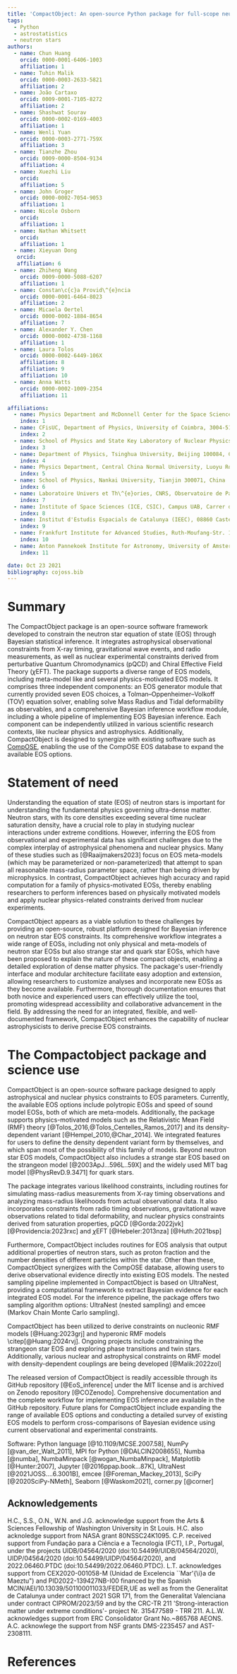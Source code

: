 ```yaml
---
title: 'CompactObject: An open-source Python package for full-scope neutron star equation of state inference'
tags:
  - Python
  - astrostatistics
  - neutron stars
authors:
  - name: Chun Huang
    orcid: 0000-0001-6406-1003
    affiliation: 1
  - name: Tuhin Malik
    orcid: 0000-0003-2633-5821
    affiliation: 2
  - name: João Cartaxo
    orcid: 0009-0001-7105-8272
    affiliation: 2
  - name: Shashwat Sourav
    orcid: 0000-0002-0169-4003
    affiliation: 1
  - name: Wenli Yuan
    orcid: 0000-0003-2771-759X
    affiliation: 3
  - name: Tianzhe Zhou
    orcid: 0009-0000-8504-9134
    affiliation: 4
  - name: Xuezhi Liu
    orcid: 
    affiliation: 5
  - name: John Groger
    orcid: 0000-0002-7054-9053
    affiliation: 1
  - name: Nicole Osborn
    orcid: 
    affiliation: 1
  - name: Nathan Whitsett
    orcid: 
    affiliation: 1
  - name: Xieyuan Dong
   orcid: 
   affiliation: 6
  - name: Zhiheng Wang
    orcid: 0009-0000-5088-6207
    affiliation: 1
  - name: Constan\c{c}a Provid\^{e}ncia
    orcid: 0000-0001-6464-8023
    affiliation: 2
  - name: Micaela Oertel
    orcid: 0000-0002-1884-8654
    affiliation: 7
  - name: Alexander Y. Chen
    orcid: 0000-0002-4738-1168
    affiliation: 1
  - name: Laura Tolos
    orcid: 0000-0002-6449-106X
    affiliation: 8
    affiliation: 9
    affiliation: 10
  - name: Anna Watts
    orcid: 0000-0002-1009-2354
    affiliation: 11

affiliations:
  - name: Physics Department and McDonnell Center for the Space Sciences, Washington University in St. Louis, MO 63130, USA
    index: 1
  - name: CFisUC, Department of Physics, University of Coimbra, 3004-516 Coimbra, Portugal
    index: 2
  - name: School of Physics and State Key Laboratory of Nuclear Physics and Technology, Peking University, Beijing 100871, China
    index: 3
  - name: Department of Physics, Tsinghua University, Beijing 100084, China
    index: 4
  - name: Physics Department, Central China Normal University, Luoyu Road, 430030, Wuhan, China
    index: 5
  - name: School of Physics, Nankai University, Tianjin 300071, China
    index: 6
  - name: Laboratoire Univers et Th\^{e}ories, CNRS, Observatoire de Paris, Universit\^{e} PSL, Universit\^{e} Paris Cit\^{e}, 5 place Jules Janssen, 92195 Meudon, France
    index: 7
  - name: Institute of Space Sciences (ICE, CSIC), Campus UAB, Carrer de Can Magrans, 08193, Barcelona, Spain
    index: 8
  - name: Institut d'Estudis Espacials de Catalunya (IEEC), 08860 Castelldefels (Barcelona), Spain
    index: 9
  - name: Frankfurt Institute for Advanced Studies, Ruth-Moufang-Str. 1, 60438 Frankfurt am Main, Germany
    index: 10
  - name: Anton Pannekoek Institute for Astronomy, University of Amsterdam, Science Park 904, 1090 GE Amsterdam, the Netherlands
    index: 11

date: Oct 23 2021
bibliography: cojoss.bib
---
```



# Summary

The CompactObject package is an open-source software framework developed to constrain the neutron star equation of state (EOS) through Bayesian statistical inference. It integrates astrophysical observational constraints from X-ray timing, gravitational wave events, and radio measurements, as well as nuclear experimental constraints derived from perturbative Quantum Chromodynamics (pQCD) and Chiral Effective Field Theory ($\chi$EFT). The package supports a diverse range of EOS models, including meta-model like and several physics-motivated EOS models. It comprises three independent components: an EOS generator module that currently provided seven EOS choices, a Tolman–Oppenheimer–Volkoff (TOV) equation solver, enabling solve Mass Radius and Tidal deformability as observables, and a comprehensive Bayesian inference workflow module, including a whole pipeline of implementing EOS Bayesian inference. Each component can be independently utilized in various scientific research contexts, like nuclear physics and astrophysics. Additionally, CompactObject is designed to synergize with existing software such as [CompOSE](https://compose.obspm.fr), enabling the use of the CompOSE EOS database to expand the available EOS options.

# Statement of need

Understanding the equation of state (EOS) of neutron stars is important for understanding the fundamental physics governing ultra-dense matter. Neutron stars, with its core densities exceeding several time nuclear saturation density, have a crucial role to play in studying nuclear interactions under extreme conditions. However, inferring the EOS from observational and experimental data has significant challenges due to the complex interplay of astrophysical phenomena and nuclear physics. Many of these studies such as [@Raaijmakers2023] focus on EOS meta-models (which may be parameterized or non-parameterized) that attempt to span all reasonable mass-radius parameter space, rather than being driven by microphysics. In contrast, CompactObject achieves high accuracy and rapid computation for a family of physics-motivated EOSs, thereby enabling researchers to perform inferences based on physically motivated models and apply nuclear physics-related constraints derived from nuclear experiments.

CompactObject appears as a viable solution to these challenges by providing an open-source, robust platform designed for Bayesian inference on neutron star EOS constraints. Its comprehensive workflow integrates a wide range of EOSs, including not only physical and meta-models of neutron star EOSs but also strange star and quark star EOSs, which have been proposed to explain the nature of these compact objects, enabling a detailed exploration of dense matter physics. The package's user-friendly interface and modular architecture facilitate easy adoption and extension, allowing researchers to customize analyses and incorporate new EOSs as they become available. Furthermore, thorough documentation ensures that both novice and experienced users can effectively utilize the tool, promoting widespread accessibility and collaborative advancement in the field. By addressing the need for an integrated, flexible, and well-documented framework, CompactObject enhances the capability of nuclear astrophysicists to derive precise EOS constraints. 


# The Compactobject package and science use

CompactObject is an open-source software package designed to apply astrophysical and nuclear physics constraints to EOS parameters. Currently, the available EOS options include polytropic EOSs and speed of sound model EOSs, both of which are meta-models. Additionally, the package supports physics-motivated models such as the Relativistic Mean Field (RMF) theory [@Tolos_2016,@Tolos_Centelles_Ramos_2017] and its density-dependent variant [@Hempel_2010,@Char_2014]. We integrated features for users to define the density dependent variant form by themselves, and which span most of the possibility of this family of models. Beyond neutron star EOS models, CompactObject also includes a strange star EOS based on the strangeon model [@2003ApJ...596L..59X] and the widely used MIT bag model [@PhysRevD.9.3471] for quark stars. 

The package integrates various likelihood constraints, including routines for simulating mass-radius measurements from X-ray timing observations and analyzing mass-radius likelihoods from actual observational data. It also incorporates constraints from radio timing observations, gravitational wave observations related to tidal deformability, and nuclear physics constraints derived from saturation properties, pQCD [@Gorda:2022jvk] [@Providencia:2023rxc]
and $\chi$EFT [@Hebeler:2013nza] [@Huth:2021bsp]

Furthermore, CompactObject includes routines for EOS analysis that output additional properties of neutron stars, such as proton fraction and the number densities of different particles within the star. Other than these, CompactObject synergizes with the CompOSE database, allowing users to derive observational evidence directly into existing EOS models. The nested sampling pipeline implemented in CompactObject is based on UltraNest, providing a computational framework to extract Bayesian evidence for each integrated EOS model. For the inference pipeline, the package offers two sampling algorithm options: UltraNest (nested sampling) and emcee (Markov Chain Monte Carlo sampling). 

CompactObject has been utilized to derive constraints on nucleonic RMF models [@Huang:2023grj] and hyperonic RMF models \citep[@Huang:2024rvj]. Ongoing projects include constraining the strangeon star EOS and exploring phase transitions and twin stars. Additionally, various nuclear and astrophysical constraints on RMF model with density-dependent couplings are being developed [@Malik:2022zol]

The released version of CompactObject is readily accessible through its GitHub repository [@EoS_inference] under the MIT license and is archived on Zenodo repository [@COZenodo]. Comprehensive documentation and the complete workflow for implementing EOS inference are available in the GitHub repository. Future plans for CompactObject include expanding the range of available EOS options and conducting a detailed survey of existing EOS models to perform cross-comparisons of Bayesian evidence using current observational and experimental constraints.

Software: Python language [@10.1109/MCSE.2007.58], NumPy [@van_der_Walt_2011], MPI for Python [@DALCIN2008655], Numba [@numba], NumbaMinpack [@wogan_NumbaMinpack], Matplotlib [@Hunter:2007], Jupyter [@2016ppap.book...87K], UltraNest [@2021JOSS....6.3001B], emcee [@Foreman_Mackey_2013], SciPy [@2020SciPy-NMeth], Seaborn [@Waskom2021], corner.py [@corner]

## Acknowledgements

H.C., S.S., O.N., W.N. and J.G. acknowledge support from the Arts \& Sciences Fellowship of Washington University in St Louis. H.C. also acknoledge support from NASA grant 80NSSC24K1095. 
C.P. received support from Fundação para a Ciência e a Tecnologia (FCT), I.P., Portugal, under the  projects UIDB/04564/2020 (doi:10.54499/UIDB/04564/2020), UIDP/04564/2020 (doi:10.54499/UIDP/04564/2020), and 2022.06460.PTDC (doi:10.54499/2022.06460.PTDC).
L.T. acknowledges support from CEX2020-001058-M (Unidad de Excelencia ``Mar\'{\i}a de Maeztu") and PID2022-139427NB-I00 financed by the Spanish MCIN/AEI/10.13039/501100011033/FEDER,UE as well as from the Generalitat de Catalunya under contract 2021 SGR 171,  from the Generalitat Valenciana under contract CIPROM/2023/59 and by the CRC-TR 211 'Strong-interaction matter under extreme conditions'- project Nr. 315477589 - TRR 211. A.L.W. acknowledges support from ERC Consolidator Grant No.~865768 AEONS. A.C. acknowlege the support from NSF grants DMS-2235457 and AST-2308111.

# References